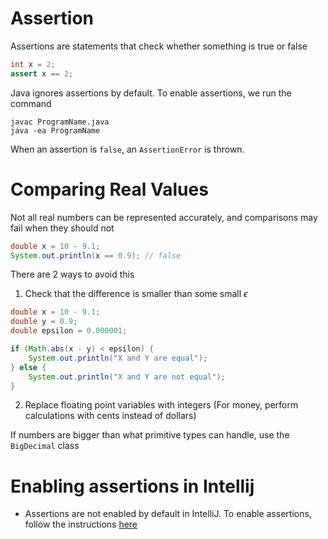 # Assertion

Assertions are statements that check whether something is true or false

```java
int x = 2;
assert x == 2;
```

Java ignores assertions by default. To enable assertions, we run the command

```
javac ProgramName.java
java -ea ProgramName
```

When an assertion is `false`, an `AssertionError` is thrown.

# Comparing Real Values

Not all real numbers can be represented accurately, and comparisons may fail when they should not

```java
double x = 10 - 9.1;
System.out.println(x == 0.9); // false
```

There are 2 ways to avoid this

1. Check that the difference is smaller than some small $\epsilon$

```java
double x = 10 - 9.1;
double y = 0.9;
double epsilon = 0.000001;

if (Math.abs(x - y) < epsilon) {
    System.out.println("X and Y are equal");
} else {
    System.out.println("X and Y are not equal");
}
```

2. Replace floating point variables with integers (For money, perform calculations with cents instead of dollars)

If numbers are bigger than what primitive types can handle, use the `BigDecimal` class

# Enabling assertions in Intellij

-   Assertions are not enabled by default in IntelliJ. To enable assertions, follow the instructions [here](https://se-education.org/guides/tutorials/intellijUsefulSettings.html)
